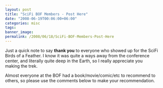 ```yaml
---
layout: post
title: "SciFi BOF Members - Post Here"
date: "2008-06-19T00:06:00+06:00"
categories: misc 
tags: 
banner_image: 
permalink: /2008/06/18/SciFi-BOF-Members-Post-Here
---
```


Just a quick note to say <b>thank you</b> to everyone who showed up for the SciFi Birds of a Feather. I know it was quite a ways away from the conference center, and literally quite deep in the Earth, so I really appreciate you making the trek.

Almost everyone at the BOF had a book/movie/comic/etc to recommend to others, so please use the comments below to make your recommendation.